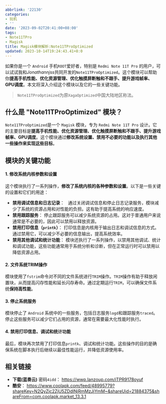 ```yaml
---
abbrlink: '22130'
categories:
- 玩机
- ''
date: '2023-09-02T20:41:00+08:00'
tags:
- Note11TPro
- Magisk
title: Magisk模块解析:Note11TProOptimized
updated: 2023-10-14T19:24:43.41+8:0
---
```

如果你是一个 `Android` 手机`ROOT`爱好者，特别是 `Redmi Note 11T Pro` 的用户，可以试试我和*Jonathannjss*共同开发的`Note11TProOptimized`。这个模块可以帮助你**提高手机性能、优化资源管理、优化触摸屏断触和不跟手、提升游戏帧率、GPU调度**。本文将深入介绍这个模块以及它的一些关键功能。

> `Note11TProOptimized`为原`XagaOptimized`中国大陆地区称法。

## 什么是 "Note11TProOptimized" 模块？

`Note11TProOptimized`是一个 `Magisk` 模块，专为 `Redmi Note 11T Pro` 设计。它的主要目标是**提高手机性能、优化资源管理、优化触摸屏断触和不跟手、提升游戏帧率、GPU调度**。这个模块通过**修改系统设置、禁用不必要的功能以及执行其他一些操作来实现这些目标**。

## 模块的关键功能

#### 1. 修改系统内核参数和设置

这个模块执行了一系列操作，**修改了系统内核的各种参数和设置**。以下是一些关键的设置和它们的用途：

- **禁用调试信息和日志记录**：  
  通过关闭调试信息和停止日志记录服务，模块减少了系统的资源占用和对性能的负担。这有助于提高系统的响应速度。
- **禁用跟踪服务**：
  停止跟踪服务可以减少系统资源的占用。这对于普通用户来说通常是不必要的，因此可以禁用以释放资源。
- **禁用打印信息（`printk`）**：
  打印信息是内核用于输出日志和调试信息的方式。通过禁用它，可以减少不必要的信息输出，提高系统效率。
- **禁用其他调试和统计功能**：
  模块还执行了一系列操作，以禁用其他调试、统计和调试功能，这些功能通常用于系统分析和诊断，但在正常运行时可以禁用以降低资源占用。

#### 2. 文件系统TRIM操作

模块使用了`fstrim`命令对不同的文件系统进行`TRIM`操作。`TRIM`操作有助于释放闲置块，从而提高闪存性能和延长闪存寿命。通过定期运行`TRIM`，可以确保文件系统**保持高性能**。

#### 3. 停止系统服务

模块停止了 `Android` 系统中的一些服务，包括日志服务`logd`和跟踪服务`traced`。停止这些服务可以减少它们占用的资源，通常在需要最大化性能时执行。

#### 4. 禁用打印信息、调试和统计功能

最后，模块再次禁用了打印信息`printk`、调试和统计功能。这些操作的目的是确保系统在脚本执行后继续以最佳性能运行，并降低资源使用率。

## 相关链接

- **下载(蓝奏云)** 密码`4idd`：
  https://wwp.lanzoup.com/iTPR9178oyuf
- **酷安**：
  https://www.coolapk.com/feed/48995779?shareKey=N2QyZjc2ZjU5ZDdlNjRmMzJjYmM~&shareUid=21884375&shareFrom=com.coolapk.market_13.3.1
